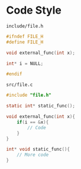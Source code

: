 # Code Style

`include/file.h`
```c
#ifndef FILE_H
#define FILE_H

void external_func(int x);

int* i = NULL;

#endif
```

`src/file.c`
```c
#include "file.h"

static int* static_func();

void external_func(int x){
	if(i == &x){
		// Code
	}
}

int* void static_func(){
	// More code
}
```


